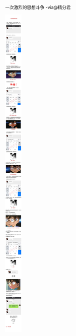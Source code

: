 一次激烈的思想斗争 -via@精分君

![84ebaf1dde114ab2a65c78f83c874bf9.jpg](https://raw.githubusercontent.com/wxlzmt/cdn1/master/ext/qw/groups/20024/84ebaf1dde114ab2a65c78f83c874bf9.jpg)
